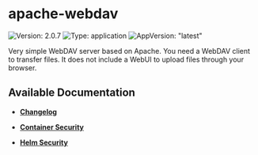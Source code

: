 # apache-webdav

![Version: 2.0.7](https://img.shields.io/badge/Version-2.0.7-informational?style=flat-square) ![Type: application](https://img.shields.io/badge/Type-application-informational?style=flat-square) ![AppVersion: "latest"](https://img.shields.io/badge/AppVersion-"latest"-informational?style=flat-square)

Very simple WebDAV server based on Apache. You need a WebDAV client to transfer files. It does not include a WebUI to upload files through your browser.

## Available Documentation

- [**Changelog**](CHANGELOG)

- [**Container Security**](container-security)

- [**Helm Security**](helm-security)

